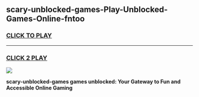 
## scary-unblocked-games-Play-Unblocked-Games-Online-fntoo
<h3>
<a href="https://premium76.site?title=scary-unblocked-games&ref=25A">CLICK TO PLAY</a></h3>
<hr>

<h3>
<a href="https://premium76.site?title=scary-unblocked-games&ref=25A">CLICK 2 PLAY</a>
  
</h3>

<a href="https://premium76.site?title=scary-unblocked-games&ref=25A"><img src="https://clearcache.store/games.png"></a>


**scary-unblocked-games games unblocked: Your Gateway to Fun and Accessible Online Gaming**
